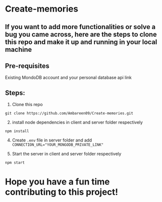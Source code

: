 # Create-memories
 
 ##  If you want to add more functionalities or solve a bug you came across, here are the steps to clone this repo and make it up and running in your local machine
 
 ## Pre-requisites
 
 Existing MondoDB account and your personal database api link
 
 ## Steps:
 
 1. Clone this repo
 
 ```
 git clone https://github.com/Ambareen09/Create-memories.git
 ```
 2. install node dependencies in client and server folder respectively
 
 ```
 npm install
 ```
 
 4. Create `.env` file in server folder and add `CONNECTION_URL="YOUR_MONGODB_PRIVATE_LINK"` 
 
 3. Start the server in client and server folder respectively
 
 ```
 npm start
 ```
 
 # Hope you have a fun time contributing to this project!
